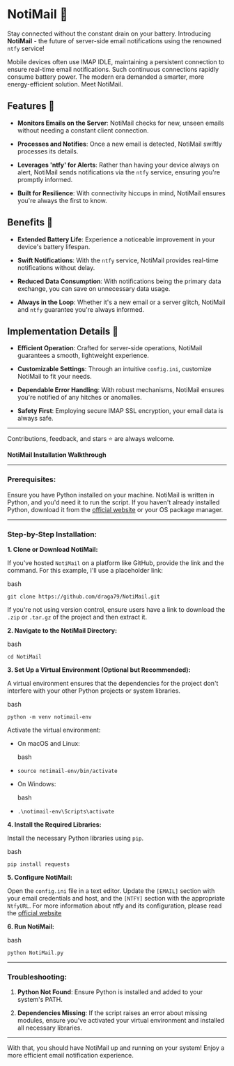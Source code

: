 # NotiMail 📧

Stay connected without the constant drain on your battery. Introducing **NotiMail** - the future of server-side email notifications using the renowned `ntfy` service!

Mobile devices often use IMAP IDLE, maintaining a persistent connection to ensure real-time email notifications. Such continuous connections rapidly consume battery power. The modern era demanded a smarter, more energy-efficient solution. Meet NotiMail.

## Features 🌟

-   **Monitors Emails on the Server**: NotiMail checks for new, unseen emails without needing a constant client connection.
    
-   **Processes and Notifies**: Once a new email is detected, NotiMail swiftly processes its details.
    
-   **Leverages 'ntfy' for Alerts**: Rather than having your device always on alert, NotiMail sends notifications via the `ntfy` service, ensuring you're promptly informed.
    
-   **Built for Resilience**: With connectivity hiccups in mind, NotiMail ensures you're always the first to know.
    

## Benefits 🚀

-   **Extended Battery Life**: Experience a noticeable improvement in your device's battery lifespan.
    
-   **Swift Notifications**: With the `ntfy` service, NotiMail provides real-time notifications without delay.
    
-   **Reduced Data Consumption**: With notifications being the primary data exchange, you can save on unnecessary data usage.
    
-   **Always in the Loop**: Whether it's a new email or a server glitch, NotiMail and `ntfy` guarantee you're always informed.
    

## Implementation Details 🔧

-   **Efficient Operation**: Crafted for server-side operations, NotiMail guarantees a smooth, lightweight experience.
    
-   **Customizable Settings**: Through an intuitive `config.ini`, customize NotiMail to fit your needs.
    
-   **Dependable Error Handling**: With robust mechanisms, NotiMail ensures you're notified of any hitches or anomalies.
    
-   **Safety First**: Employing secure IMAP SSL encryption, your email data is always safe.
    

----------

Contributions, feedback, and stars ⭐ are always welcome.


**NotiMail Installation Walkthrough**

----------

### Prerequisites:

Ensure you have Python installed on your machine. NotiMail is written in Python, and you'd need it to run the script. If you haven't already installed Python, download it from the [official website](https://www.python.org/downloads/) or your OS package manager.

----------

### Step-by-Step Installation:

**1. Clone or Download NotiMail:**

If you've hosted `NotiMail` on a platform like GitHub, provide the link and the command. For this example, I'll use a placeholder link:

bash

`git clone https://github.com/draga79/NotiMail.git` 

If you're not using version control, ensure users have a link to download the `.zip` or `.tar.gz` of the project and then extract it.

**2. Navigate to the NotiMail Directory:**

bash

`cd NotiMail` 

**3. Set Up a Virtual Environment (Optional but Recommended):**

A virtual environment ensures that the dependencies for the project don't interfere with your other Python projects or system libraries.

bash

`python -m venv notimail-env` 

Activate the virtual environment:

-   On macOS and Linux:
    
    bash
    

-   `source notimail-env/bin/activate` 
    
-   On Windows:
    
    bash
    

-   `.\notimail-env\Scripts\activate` 
    

**4. Install the Required Libraries:**

Install the necessary Python libraries using `pip`.

bash

`pip install requests` 

**5. Configure NotiMail:**

Open the `config.ini` file in a text editor. Update the `[EMAIL]` section with your email credentials and host, and the `[NTFY]` section with the appropriate `NtfyURL`. For more information about ntfy and its configuration, please read the [official website](https://docs.ntfy.sh/)

**6. Run NotiMail:**

bash

`python NotiMail.py` 

----------

### Troubleshooting:

1.  **Python Not Found**: Ensure Python is installed and added to your system's PATH.
    
3.  **Dependencies Missing**: If the script raises an error about missing modules, ensure you've activated your virtual environment and installed all necessary libraries.
    

----------

With that, you should have NotiMail up and running on your system! Enjoy a more efficient email notification experience.



